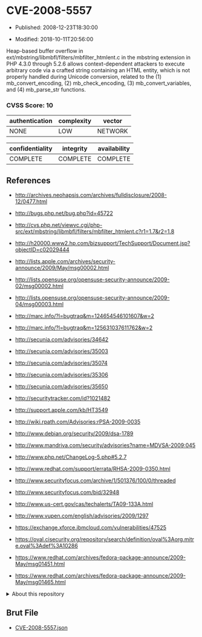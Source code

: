 # CVE-2008-5557

- Published: 2008-12-23T18:30:00

- Modified: 2018-10-11T20:56:00

Heap-based buffer overflow in ext/mbstring/libmbfl/filters/mbfilter_htmlent.c in the mbstring extension in PHP 4.3.0 through 5.2.6 allows context-dependent attackers to execute arbitrary code via a crafted string containing an HTML entity, which is not properly handled during Unicode conversion, related to the (1) mb_convert_encoding, (2) mb_check_encoding, (3) mb_convert_variables, and (4) mb_parse_str functions.

### CVSS Score: **10**

| authentication | complexity | vector |
| --- | --- | --- |
| NONE | LOW | NETWORK |

| confidentiality | integrity | availability |
| --- | --- | --- |
| COMPLETE | COMPLETE | COMPLETE |

## References

* http://archives.neohapsis.com/archives/fulldisclosure/2008-12/0477.html

* http://bugs.php.net/bug.php?id=45722

* http://cvs.php.net/viewvc.cgi/php-src/ext/mbstring/libmbfl/filters/mbfilter_htmlent.c?r1=1.7&r2=1.8

* http://h20000.www2.hp.com/bizsupport/TechSupport/Document.jsp?objectID=c02029444

* http://lists.apple.com/archives/security-announce/2009/May/msg00002.html

* http://lists.opensuse.org/opensuse-security-announce/2009-02/msg00002.html

* http://lists.opensuse.org/opensuse-security-announce/2009-04/msg00003.html

* http://marc.info/?l=bugtraq&m=124654546101607&w=2

* http://marc.info/?l=bugtraq&m=125631037611762&w=2

* http://secunia.com/advisories/34642

* http://secunia.com/advisories/35003

* http://secunia.com/advisories/35074

* http://secunia.com/advisories/35306

* http://secunia.com/advisories/35650

* http://securitytracker.com/id?1021482

* http://support.apple.com/kb/HT3549

* http://wiki.rpath.com/Advisories:rPSA-2009-0035

* http://www.debian.org/security/2009/dsa-1789

* http://www.mandriva.com/security/advisories?name=MDVSA-2009:045

* http://www.php.net/ChangeLog-5.php#5.2.7

* http://www.redhat.com/support/errata/RHSA-2009-0350.html

* http://www.securityfocus.com/archive/1/501376/100/0/threaded

* http://www.securityfocus.com/bid/32948

* http://www.us-cert.gov/cas/techalerts/TA09-133A.html

* http://www.vupen.com/english/advisories/2009/1297

* https://exchange.xforce.ibmcloud.com/vulnerabilities/47525

* https://oval.cisecurity.org/repository/search/definition/oval%3Aorg.mitre.oval%3Adef%3A10286

* https://www.redhat.com/archives/fedora-package-announce/2009-May/msg01451.html

* https://www.redhat.com/archives/fedora-package-announce/2009-May/msg01465.html

<details>
<summary>About this repository</summary> 

  This repository is part of the project [Live Hack CVE](https://github.com/Live-Hack-CVE). Main website can be found [www.live-hack.org](https://www.live-hack.org) 
  
  Made by [Sn0wAlice](https://github.com/Sn0wAlice) for the people that care about security and need to have a feed of the latest CVEs. Hope you enjoy it, don't forget to star the repo and follow me on [Twitter](https://twitter.com/Sn0wAlice) and [Github](https://github.com/Sn0wAlice). And that is my [personnal website](https://www.alice-snow.me/)

  - [Home Page](https://github.com/Live-Hack-CVE)
  - [Framework](https://github.com/Live-Hack-CVE/cve-framework)
  - [CVE database](https://github.com/Live-Hack-CVE/full_database)
  - [Changelog](https://github.com/Live-Hack-CVE/Changelog)
</details>

## Brut File

* [CVE-2008-5557.json](https://raw.githubusercontent.com/Live-Hack-CVE/full_database/main/cves/2008/CVE-2008-5557.json)


